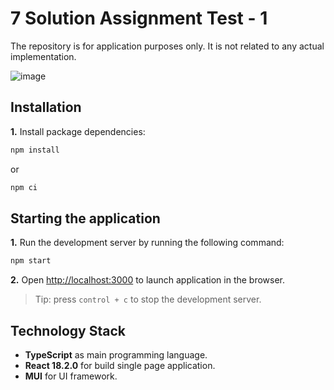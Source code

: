 # 7 Solution Assignment Test - 1
The repository is for application purposes only. It is not related to any actual implementation.

![image](https://github.com/nuipawarit/tri-petch-assignment-test/assets/13058281/5038f654-dc68-4c7b-9425-c1573f4769e6)

## Installation

**1.** Install package dependencies:

```sh
npm install
```

or

```sh
npm ci
```


## Starting the application

**1.** Run the development server by running the following command:

```sh
npm start
```

**2.** Open [http://localhost:3000](http://localhost:3000) to launch application in the browser.

> Tip: press `control + c` to stop the development server.


## Technology Stack
* **TypeScript** as main programming language.
* **React 18.2.0** for build single page application.
* **MUI** for UI framework.
